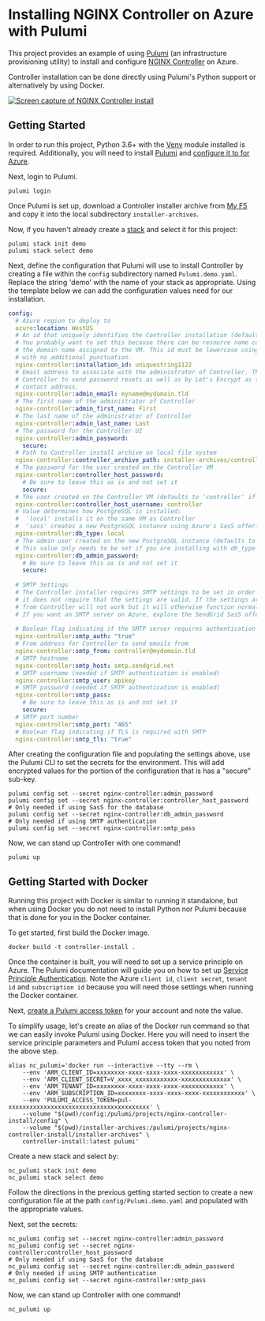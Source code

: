 # Installing NGINX Controller on Azure with Pulumi

This project provides an example of using [Pulumi](https://www.pulumi.com/) (an
infrastructure provisioning utility) to install and configure 
[NGINX Controller](https://www.nginx.com/products/nginx-controller/) on Azure.

Controller installation can be done directly using Pulumi's Python support or
alternatively by using Docker.

[![Screen capture of NGINX Controller install](https://asciinema.org/a/390888.svg)](https://asciinema.org/a/390888?autoplay=1)

## Getting Started

In order to run this project, Python 3.6+ with the 
[Venv](https://docs.python.org/3/library/venv.html) module installed is required. 
Additionally, you will need to install [Pulumi](https://www.pulumi.com/docs/get-started/install/)
and [configure it to for Azure](https://www.pulumi.com/docs/intro/cloud-providers/azure/setup/).

Next, login to Pulumi.
```
pulumi login
```

Once Pulumi is set up, download a Controller installer archive from 
[My F5](https://my.f5.com/manage/s/) and copy it into the local subdirectory 
`installer-archives`.

Now, if you haven't already create a [stack](https://www.pulumi.com/docs/intro/concepts/stack/) 
and select it for this project:
```
pulumi stack init demo
pulumi stack select demo
```

Next, define the configuration that Pulumi will use to install Controller by creating a file
within the `config` subdirectory named `Pulumi.demo.yaml`. Replace the string 'demo' with
the name of your stack as appropriate. Using the template below we can add the configuration
values need for our installation.

```yaml
config:
  # Azure region to deploy to
  azure:location: WestUS
  # An id that uniquely identifies the Controller installation (defaults to the lowercase stack name).
  # You probably want to set this because there can be resource name conflicts on Azure with
  # the domain name assigned to the VM. This id must be lowercase using only letters or numbers
  # with no additional punctuation.
  nginx-controller:installation_id: uniquestring1122
  # Email address to associate with the administrator of Controller. This value is used by
  # Controller to send password resets as well as by Let's Encrypt as the administrative
  # contact address.
  nginx-controller:admin_email: myname@mydomain.tld
  # The first name of the administrator of Controller
  nginx-controller:admin_first_name: First
  # The last name of the administrator of Controller
  nginx-controller:admin_last_name: Last
  # The password for the Controller UI
  nginx-controller:admin_password:
    secure:
  # Path to Controller install archive on local file system
  nginx-controller:controller_archive_path: installer-archives/controller-installer-3.13.0.tar.gz
  # The password for the user created on the Controller VM
  nginx-controller:controller_host_password:
    # Be sure to leave this as is and not set it
    secure: 
  # The user created on the Controller VM (defaults to 'controller' if unset)
  nginx-controller:controller_host_username: controller
  # Value determines how PostgreSQL is installed:
  #  'local' installs it on the same VM as Controller
  #  'sass' creates a new PostgreSQL instance using Azure's SasS offering
  nginx-controller:db_type: local
  # The admin user created on the new PostgreSQL instance (defaults to 'controller' if unset).
  # This value only needs to be set if you are installing with db_type == 'sass'
  nginx-controller:db_admin_password:
    # Be sure to leave this as is and not set it
    secure: 
  
  # SMTP Settings
  # The Controller installer requires SMTP settings to be set in order to execute. However,
  # it does not require that the settings are valid. If the settings are invalid, then emails
  # from Controller will not work but it will otherwise function normally.
  # If you want an SMTP server on Azure, explore the SendGrid SasS offering.
  
  # Boolean flag indicating if the SMTP server requires authentication
  nginx-controller:smtp_auth: "true"
  # From address for Controller to send emails from
  nginx-controller:smtp_from: controller@mydomain.tld
  # SMTP hostname
  nginx-controller:smtp_host: smtp.sendgrid.net
  # SMTP username (needed if SMTP authentication is enabled)
  nginx-controller:smtp_user: apikey
  # SMTP password (needed if SMTP authentication is enabled)
  nginx-controller:smtp_pass:
    # Be sure to leave this as is and not set it
    secure: 
  # SMTP port number
  nginx-controller:smtp_port: "465"
  # Boolean flag indicating if TLS is required with SMTP
  nginx-controller:smtp_tls: "true"
```

After creating the configuration file and populating the settings above, use the
Pulumi CLI to set the secrets for the environment. This will add encrypted values for
the portion of the configuration that is has a "secure" sub-key.
```
pulumi config set --secret nginx-controller:admin_password
pulumi config set --secret nginx-controller:controller_host_password
# Only needed if using SasS for the database
pulumi config set --secret nginx-controller:db_admin_password
# Only needed if using SMTP authentication
pulumi config set --secret nginx-controller:smtp_pass
```

Now, we can stand up Controller with one command!
```
pulumi up
```

## Getting Started with Docker

Running this project with Docker is similar to running it standalone, but when using
Docker you do not need to install Python nor Pulumi because that is done for you in
the Docker container.

To get started, first build the Docker image.
```
docker build -t controller-install .
```

Once the container is built, you will need to set up a service principle on Azure.
The Pulumi documentation will guide you on how to set up
[Service Principle Authentication](https://www.pulumi.com/docs/intro/cloud-providers/azure/setup/#service-principal-authentication).
Note the Azure `client id`, `client secret`, `tenant id` and `subscription id` because
you will need those settings when running the Docker container.

Next, [create a Pulumi access token](https://app.pulumi.com/elijah/settings/tokens) for 
your account and note the value.

To simplify usage, let's create an alias of the Docker run command so that we can
easily invoke Pulumi using Docker. Here you will need to insert the service principle
parameters and Pulumi access token that you noted from the above step.
```
alias nc_pulumi='docker run --interactive --tty --rm \
    --env 'ARM_CLIENT_ID=xxxxxxxx-xxxx-xxxx-xxxx-xxxxxxxxxxxx' \
    --env 'ARM_CLIENT_SECRET=V_xxxx_xxxxxxxxxxxx-xxxxxxxxxxxxxx' \
    --env 'ARM_TENANT_ID=xxxxxxxx-xxxx-xxxx-xxxx-xxxxxxxxxxxx' \
    --env 'ARM_SUBSCRIPTION_ID=xxxxxxxx-xxxx-xxxx-xxxx-xxxxxxxxxxxx' \
    --env 'PULUMI_ACCESS_TOKEN=pul-xxxxxxxxxxxxxxxxxxxxxxxxxxxxxxxxxxxxxxxx' \
    --volume "$(pwd)/config:/pulumi/projects/nginx-controller-install/config" \
    --volume "$(pwd)/installer-archives:/pulumi/projects/nginx-controller-install/installer-archives" \
    controller-install:latest pulumi'
```

Create a new stack and select by:
```    
nc_pulumi stack init demo
nc_pulumi stack select demo
```

Follow the directions in the previous getting started section to create a new configuration file
at the path `config/Pulumi.demo.yaml` and populated with the appropriate values.

Next, set the secrets:
```
nc_pulumi config set --secret nginx-controller:admin_password
nc_pulumi config set --secret nginx-controller:controller_host_password
# Only needed if using SasS for the database
nc_pulumi config set --secret nginx-controller:db_admin_password
# Only needed if using SMTP authentication
nc_pulumi config set --secret nginx-controller:smtp_pass
```

Now, we can stand up Controller with one command!
```
nc_pulumi up
```